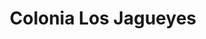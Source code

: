 ---
title: Colonia Los Jagueyes
url: /colonia-los-jagueyes/
latitude: 29.176
longitude: -107.029
---